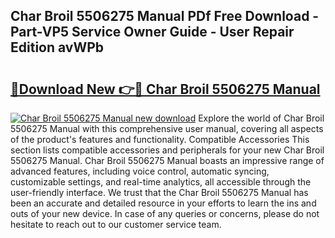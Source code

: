 ## Char Broil 5506275 Manual PDf Free Download - Part-VP5 Service Owner Guide - User Repair Edition avWPb

# <h2><a href="http://bc24543.oget.top/?id=Char+Broil+5506275+Manual">🔗Download New 👉🔴 Char Broil 5506275 Manual</a></h2>

[![Char Broil 5506275 Manual new download](https://i.imgur.com/5g1atiW.png)](http://bc24543.oget.top/?id=Char+Broil+5506275+Manual)
Explore the world of Char Broil 5506275 Manual with this comprehensive user manual, covering all aspects of the product's features and functionality. Compatible Accessories This section lists compatible accessories and peripherals for your new Char Broil 5506275 Manual. Char Broil 5506275 Manual boasts an impressive range of advanced features, including voice control, automatic syncing, customizable settings, and real-time analytics, all accessible through the user-friendly interface. We trust that the Char Broil 5506275 Manual has been an accurate and detailed resource in your efforts to learn the ins and outs of your new device. In case of any queries or concerns, please do not hesitate to reach out to our customer service team.
